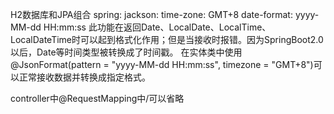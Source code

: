 H2数据库和JPA组合
spring:
  jackson:
    time-zone: GMT+8
    date-format: yyyy-MM-dd HH:mm:ss
此功能在返回Date、LocalDate、LocalTime、LocalDateTime时可以起到格式化作用；但是当接收时报错。因为SpringBoot2.0以后，Date等时间类型被转换成了时间戳。
在实体类中使用@JsonFormat(pattern = "yyyy-MM-dd HH:mm:ss", timezone = "GMT+8")可以正常接收数据并转换成指定格式。

controller中@RequestMapping中/可以省略    